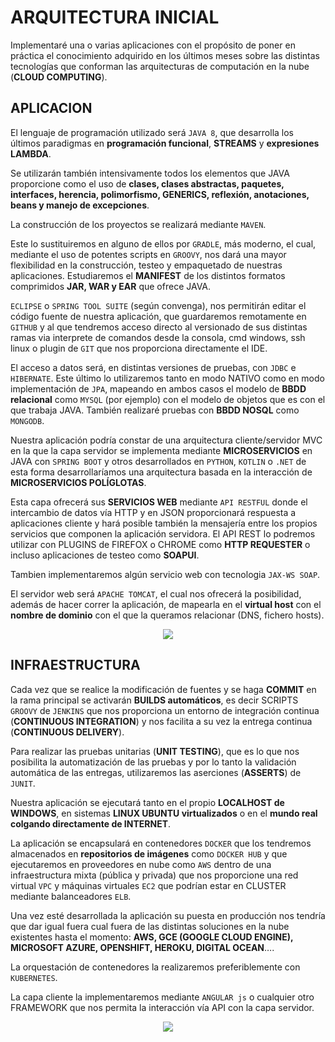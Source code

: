 
ARQUITECTURA INICIAL
====================

Implementaré una o varias aplicaciones con el propósito de poner en práctica el conocimiento adquirido en los últimos meses sobre las distintas tecnologías que conforman las arquitecturas de computación en la nube (**CLOUD COMPUTING**).

## APLICACION

El lenguaje de programación utilizado será `JAVA 8`, que desarrolla los últimos paradigmas en **programación funcional**, **STREAMS** y **expresiones LAMBDA**. 

Se utilizarán también intensivamente todos los elementos que JAVA proporcione como el uso de **clases, clases abstractas, paquetes, interfaces, herencia, polimorfismo, GENERICS, reflexión, anotaciones, beans y manejo de excepciones**.

La construcción de los proyectos se realizará mediante `MAVEN`. 

Este lo sustituiremos en alguno de ellos por `GRADLE`, más moderno, el cual, mediante el uso de potentes scripts en `GROOVY`, nos dará una mayor flexibilidad en la construcción, testeo y empaquetado de nuestras aplicaciones. Estudiaremos  el **MANIFEST** de los distintos formatos comprimidos **JAR, WAR y EAR** que ofrece JAVA.

`ECLIPSE` o `SPRING TOOL SUITE` (según convenga), nos permitirán editar el código fuente de nuestra aplicación, que guardaremos remotamente en `GITHUB` y al que tendremos acceso directo al versionado de sus distintas ramas via interprete de comandos desde la consola, cmd windows, ssh linux o plugin de `GIT` que nos proporciona directamente el IDE.

El acceso a datos será, en distintas versiones de pruebas, con `JDBC` e `HIBERNATE`. Este último lo utilizaremos tanto en modo NATIVO como en modo implementación de `JPA`, mapeando en ambos casos el modelo de **BBDD relacional** como `MYSQL` (por ejemplo) con el modelo de objetos que es con el que trabaja JAVA. También realizaré pruebas con **BBDD NOSQL** como `MONGODB`.

Nuestra aplicación podría constar de una arquitectura cliente/servidor MVC en la que la capa servidor se implementa mediante **MICROSERVICIOS** en JAVA con `SPRING BOOT` y otros desarrollados en `PYTHON`, `KOTLIN` o `.NET` de esta forma desarrollaríamos una arquitectura basada en la interacción de **MICROSERVICIOS POLÍGLOTAS**.

Esta capa ofrecerá sus **SERVICIOS WEB** mediante `API RESTFUL` donde el intercambio de datos vía HTTP y en JSON proporcionará respuesta a aplicaciones cliente y hará posible también la mensajería entre los propios servicios que componen la aplicación servidora. El API REST lo podremos utilizar con PLUGINS de FIREFOX o CHROME como **HTTP REQUESTER** o incluso aplicaciones de testeo como **SOAPUI**.

Tambien implementaremos algún servicio web con tecnologia `JAX-WS SOAP`.

El servidor web será `APACHE TOMCAT`, el cual nos ofrecerá la posibilidad, además de hacer correr la aplicación, de mapearla en el **virtual host**  con el **nombre de dominio** con el que la queramos relacionar (DNS, fichero hosts).

<p align="center">
<img src="https://user-images.githubusercontent.com/13355927/31693920-8594c834-b3a1-11e7-9c2f-11a3a6d404ed.png"></img>
</p>

## INFRAESTRUCTURA

Cada vez que se realice la modificación de fuentes y se haga **COMMIT** en la rama principal se activarán **BUILDS automáticos**, es decir SCRIPTS `GROOVY` de `JENKINS` que nos proporciona un entorno de integración continua (**CONTINUOUS INTEGRATION**) y nos facilita a su vez la entrega continua (**CONTINUOUS DELIVERY**).

Para realizar las pruebas unitarias (**UNIT TESTING**), que es lo que nos posibilita la automatización de las pruebas y por lo tanto la validación automática de las entregas, utilizaremos las aserciones (**ASSERTS**) de `JUNIT`.

Nuestra aplicación se ejecutará tanto en el propio **LOCALHOST de WINDOWS**, en sistemas **LINUX UBUNTU virtualizados** o en el **mundo real colgando directamente de INTERNET**.

La aplicación se encapsulará en contenedores `DOCKER` que los tendremos almacenados en **repositorios de imágenes** como `DOCKER HUB` y que ejecutaremos en proveedores en nube como `AWS` dentro de una infraestructura mixta (pública y privada) que nos proporcione una red virtual `VPC` y máquinas virtuales `EC2` que podrían estar en CLUSTER mediante balanceadores `ELB`.

Una vez esté desarrollada la aplicación su puesta en producción nos tendría que dar igual fuera cual fuera de las distintas soluciones en la nube existentes hasta el momento: **AWS, GCE (GOOGLE CLOUD ENGINE), MICROSOFT AZURE, OPENSHIFT, HEROKU, DIGITAL OCEAN**….

La orquestación de contenedores la realizaremos preferiblemente con `KUBERNETES`. 

La capa cliente la implementaremos mediante `ANGULAR js` o cualquier otro FRAMEWORK que nos permita la interacción vía API con la capa servidor.

<p align="center">
<img src="https://user-images.githubusercontent.com/13355927/31693962-b64bc9dc-b3a1-11e7-8476-e587eb273fe2.png"></img>
</p>

